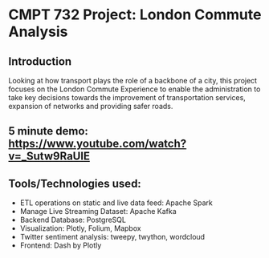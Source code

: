 # CMPT 732 Project: London Commute Analysis

## Introduction

Looking at how transport plays the role of a backbone of a city, this project focuses on the London Commute Experience to enable the administration to take key decisions towards the improvement of transportation services, expansion of networks and providing safer roads.

## 5 minute demo: https://www.youtube.com/watch?v=_Sutw9RaUlE

## Tools/Technologies used:

* ETL operations on static and live data feed: Apache Spark  
* Manage Live Streaming Dataset: Apache Kafka  
* Backend Database: PostgreSQL  
* Visualization: Plotly, Folium, Mapbox  
* Twitter sentiment analysis: tweepy, twython, wordcloud  
* Frontend: Dash by Plotly  

